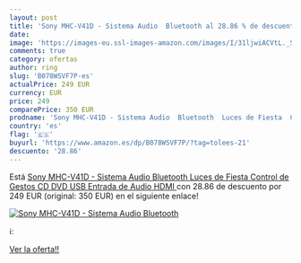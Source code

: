 ```yaml
---
layout: post
title: 'Sony MHC-V41D - Sistema Audio  Bluetooth al 28.86 % de descuento'
date: 
image: 'https://images-eu.ssl-images-amazon.com/images/I/31ljwiACVtL._SL200_.jpg'
comments: true
category: ofertas
author: ring
slug: 'B078WSVF7P-es'
actualPrice: 249 EUR
currency: EUR
price: 249
comparePrice: 350 EUR
prodname: 'Sony MHC-V41D - Sistema Audio  Bluetooth  Luces de Fiesta  Control de Gestos  CD  DVD  USB  Entrada de Audio  HDMI '
country: 'es'
flag: '🇪🇸'
buyurl: 'https://www.amazon.es/dp/B078WSVF7P/?tag=tolees-21'
descuento: '28.86'
---
```


Está [Sony MHC-V41D - Sistema Audio  Bluetooth  Luces de Fiesta  Control de Gestos  CD  DVD  USB  Entrada de Audio  HDMI ](https://www.amazon.es/dp/B078WSVF7P/?tag=tolees-21) con 28.86 de descuento por 249 EUR (original: 350 EUR) en el siguiente enlace!

[![Sony MHC-V41D - Sistema Audio  Bluetooth](https://images-eu.ssl-images-amazon.com/images/I/31ljwiACVtL._SL200_.jpg)](https://www.amazon.es/dp/B078WSVF7P/?tag=tolees-21)

ℹ️:


[Ver la oferta!!](https://www.amazon.es/dp/B078WSVF7P/?tag=tolees-21)

